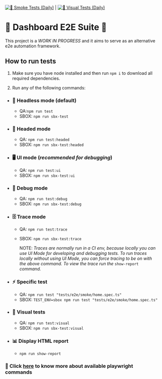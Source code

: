 [![💨 Smoke Tests (Daily)](https://github.com/justin-thomas-cko/dashboard-e2e-suite/actions/workflows/smoke-test.yml/badge.svg?branch=main)](https://github.com/justin-thomas-cko/dashboard-e2e-suite/actions/workflows/smoke-test.yml) | [![🔎 Visual Tests (Daily)](https://github.com/justin-thomas-cko/dashboard-e2e-suite/actions/workflows/visual-test.yml/badge.svg?branch=main)](https://github.com/justin-thomas-cko/dashboard-e2e-suite/actions/workflows/visual-test.yml)

# 🚧 Dashboard E2E Suite 🚧 

This project is a _WORK IN PROGRESS_ and it aims to serve as an alternative e2e automation framework.

## How to run tests

1. Make sure you have node installed and then run `npm i` to download all required dependencies.

2. Run any of the following commands:

- ### 🙈 Headless mode (default)

  - QA:`npm run test`
  - SBOX: `npm run sbx-test`

- ### 👀 Headed mode

  - QA: `npm run test:headed`
  - SBOX: `npm run sbx-test:headed`

- ### 🖥️ UI mode (_recommended for debugging_)

  - QA: `npm run test:ui`
  - SBOX: `npm run sbx-test:ui`

- ### 🐞 Debug mode

  - QA: `npm run test:debug`
  - SBOX: `npm run sbx-test:debug`

- ### 🗄️ Trace mode

  - QA: `npm run test:trace`
  - SBOX: `npm run sbx-test:trace`

     NOTE: _Traces are normally run in a CI env, because locally you can use UI Mode for developing and debugging tests. To run traces locally without using UI Mode, you can force tracing to be on with the above command. To view the trace run the_ `show-report` _command._

- ### ⚡ Specific test

  - QA: `npm run test "tests/e2e/smoke/home.spec.ts"`
  - SBOX: `TEST_ENV=sbox npm run test "tests/e2e/smoke/home.spec.ts"`

- ### 🔎 Visual tests

  - QA: `npm run test:visual`
  - SBOX: `npm run sbx-test:visual`

- ### 📊 Display HTML report

  - `npm run show-report`

### 🔗 Click [here](https://playwright.dev/docs/test-cli) to know more about available playwright commands

